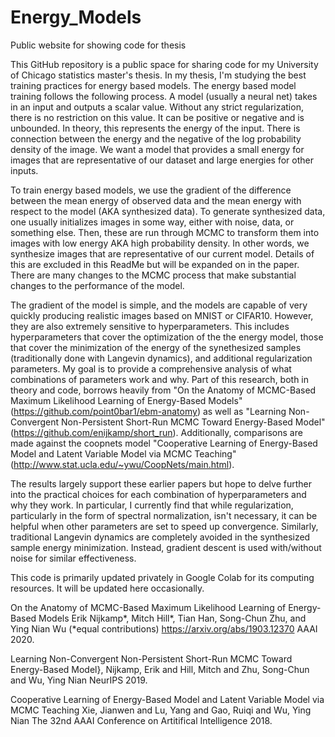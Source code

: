 # Energy_Models
Public website for showing code for thesis

This GitHub repository is a public space for sharing code for my University of Chicago statistics master's thesis. In my thesis, I'm studying the best training practices for energy based models. The energy based model training follows the following process. A model (usually a neural net) takes in an input and outputs a scalar value. Without any strict regularization, there is no restriction on this value. It can be positive or negative and is unbounded. In theory, this represents the energy of the input. There is connection between the energy and the negative of the log probability density of the image. We want a model that provides a small energy for images that are representative of our dataset and large energies for other inputs. 

To train energy based models, we use the gradient of the difference between the mean energy of observed data and the mean energy with respect to the model (AKA synthesized data). To generate synthesized data, one usually initializes images in some way, either with noise, data, or something else. Then, these are run through MCMC to transform them into images with low energy AKA high probability density. In other words, we synthesize images that are representative of our current model. Details of this are excluded in this ReadMe but will be expanded on in the paper. There are many changes to the MCMC process that make substantial changes to the performance of the model.

The gradient of the model is simple, and the models are capable of very quickly producing realistic images based on MNIST or CIFAR10. However, they are also extremely sensitive to hyperparameters. This includes hyperparameters that cover the optimization of the the energy model, those that cover the minimization of the energy of the synethesized samples (traditionally done with Langevin dynamics), and additional regularization parameters. My goal is to provide a comprehensive analysis of what combinations of parameters work and why. Part of this research, both in theory and code, borrows heavily from "On the Anatomy of MCMC-Based Maximum Likelihood Learning of Energy-Based Models" (https://github.com/point0bar1/ebm-anatomy) as well as "Learning Non-Convergent Non-Persistent Short-Run MCMC Toward Energy-Based Model" (https://github.com/enijkamp/short_run). Additionally, comparisons are made against the coopnets model "Cooperative Learning of Energy-Based Model and Latent Variable Model via MCMC Teaching" (http://www.stat.ucla.edu/~ywu/CoopNets/main.html).

The results largely support these earlier papers but hope to delve further into the practical choices for each combination of hyperparameters and why they work. In particular, I currently find that while regularization, particularly in the form of spectral normalization, isn't necessary, it can be helpful when other parameters are set to speed up convergence. Similarly, traditional Langevin dynamics are completely avoided in the synthesized sample energy minimization. Instead, gradient descent is used with/without noise for similar effectiveness. 

This code is primarily updated privately in Google Colab for its computing resources. It will be updated here occasionally.

On the Anatomy of MCMC-Based Maximum Likelihood Learning of Energy-Based Models
Erik Nijkamp*, Mitch Hill*, Tian Han, Song-Chun Zhu, and Ying Nian Wu (*equal contributions)
https://arxiv.org/abs/1903.12370
AAAI 2020.

Learning Non-Convergent Non-Persistent Short-Run MCMC Toward Energy-Based Model},
Nijkamp, Erik and Hill, Mitch and Zhu, Song-Chun and Wu, Ying Nian
NeurIPS 2019.

Cooperative Learning of Energy-Based Model and Latent Variable Model via MCMC Teaching
Xie, Jianwen and Lu, Yang and Gao, Ruiqi and Wu, Ying Nian
The 32nd AAAI Conference on Artitifical Intelligence 2018.
